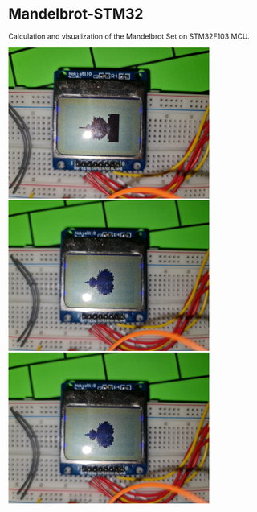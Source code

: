 # Mandelbrot-STM32
Calculation and visualization of the Mandelbrot Set on STM32F103 MCU.

<img src="board_1.jpeg" alt="Mandelbrot Fractal on LCD" title="Image of the breadboard"  width="400" height="300">

<img src="board_2.jpeg" alt="Mandelbrot Fractal on LCD" title="Image of the breadboard"  width="400" height="300">

<img src="board_2.jpeg" alt="Mandelbrot Fractal on LCD" title="Image of the breadboard"  width="400" height="300">
